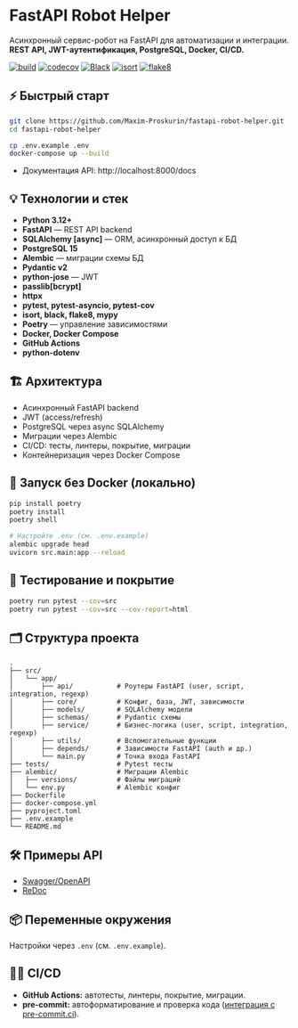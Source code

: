 # FastAPI Robot Helper

Асинхронный сервис-робот на FastAPI для автоматизации и интеграции.
**REST API, JWT-аутентификация, PostgreSQL, Docker, CI/CD.**

[![build](https://github.com/Maxim-Proskurin/fastapi-robot-helper/actions/workflows/ci.yml/badge.svg)](https://github.com/Maxim-Proskurin/fastapi-robot-helper/actions)
[![codecov](https://codecov.io/gh/Maxim-Proskurin/fastapi-robot-helper/branch/main/graph/badge.svg)](https://codecov.io/gh/Maxim-Proskurin/fastapi-robot-helper)
[![Black](https://img.shields.io/badge/code%20style-black-000000.svg)](https://github.com/psf/black)
[![isort](https://img.shields.io/badge/imports-isort-ef8336.svg)](https://pycqa.github.io/isort/)
[![flake8](https://img.shields.io/badge/lint-flake8-blue.svg)](https://flake8.pycqa.org/en/latest/)

## ⚡️ Быстрый старт

```bash
git clone https://github.com/Maxim-Proskurin/fastapi-robot-helper.git
cd fastapi-robot-helper

cp .env.example .env
docker-compose up --build
```

- Документация API: http://localhost:8000/docs

## 💡 Технологии и стек

- **Python 3.12+**
- **FastAPI** — REST API backend
- **SQLAlchemy [async]** — ORM, асинхронный доступ к БД
- **PostgreSQL 15**
- **Alembic** — миграции схемы БД
- **Pydantic v2**
- **python-jose** — JWT
- **passlib[bcrypt]**
- **httpx**
- **pytest, pytest-asyncio, pytest-cov**
- **isort, black, flake8, mypy**
- **Poetry** — управление зависимостями
- **Docker, Docker Compose**
- **GitHub Actions**
- **python-dotenv**

## 🏗️ Архитектура

- Асинхронный FastAPI backend
- JWT (access/refresh)
- PostgreSQL через async SQLAlchemy
- Миграции через Alembic
- CI/CD: тесты, линтеры, покрытие, миграции
- Контейнеризация через Docker Compose

## 🚀 Запуск без Docker (локально)

```bash
pip install poetry
poetry install
poetry shell

# Настройте .env (см. .env.example)
alembic upgrade head
uvicorn src.main:app --reload
```

## 🧪 Тестирование и покрытие

```bash
poetry run pytest --cov=src
poetry run pytest --cov=src --cov-report=html

```

## 🗂️ Структура проекта

```text
.
├── src/
│   └── app/
│       ├── api/           # Роутеры FastAPI (user, script, integration, regexp)
│       ├── core/          # Конфиг, база, JWT, зависимости
│       ├── models/        # SQLAlchemy модели
│       ├── schemas/       # Pydantic схемы
│       ├── service/       # Бизнес-логика (user, script, integration, regexp)
│       ├── utils/         # Вспомогательные функции
│       ├── depends/       # Зависимости FastAPI (auth и др.)
│       └── main.py        # Точка входа FastAPI
├── tests/                 # Pytest тесты
├── alembic/               # Миграции Alembic
│   ├── versions/          # Файлы миграций
│   └── env.py             # Alembic конфиг
├── Dockerfile
├── docker-compose.yml
├── pyproject.toml
├── .env.example
└── README.md
```

## 🛠️ Примеры API

- [Swagger/OpenAPI](http://localhost:8000/docs)
- [ReDoc](http://localhost:8000/redoc)

## 📦 Переменные окружения

Настройки через `.env` (см. `.env.example`).

## 👨‍💻 CI/CD

- **GitHub Actions:** автотесты, линтеры, покрытие, миграции.
- **pre-commit:** автоформатирование и проверка кода ([интеграция с pre-commit.ci](https://pre-commit.ci/)).
